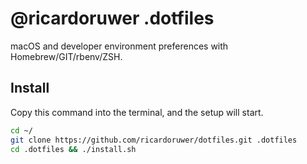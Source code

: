 # @ricardoruwer .dotfiles
macOS and developer environment preferences with Homebrew/GIT/rbenv/ZSH.

## Install

Copy this command into the terminal, and the setup will start.

```bash
cd ~/
git clone https://github.com/ricardoruwer/dotfiles.git .dotfiles
cd .dotfiles && ./install.sh
```
